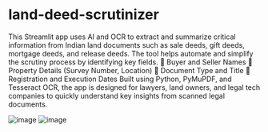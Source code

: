 # land-deed-scrutinizer
This Streamlit app uses AI and OCR to extract and summarize critical information from Indian land documents such as sale deeds, gift deeds, mortgage deeds, and release deeds. The tool helps automate and simplify the scrutiny process by identifying key fields.
🔹 Buyer and Seller Names
🔹 Property Details (Survey Number, Location)
🔹 Document Type and Title
🔹 Registration and Execution Dates
Built using Python, PyMuPDF, and Tesseract OCR, the app is designed for lawyers, land owners, and legal tech companies to quickly understand key insights from scanned legal documents.

![image](https://github.com/user-attachments/assets/046e9542-60c2-4bdd-bc30-f7547105830d)
![image](https://github.com/user-attachments/assets/d365350e-13fa-41c6-b022-88251d970e3a)
